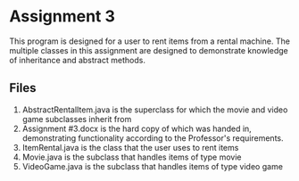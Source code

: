 # Assignment 3

This program is designed for a user to rent items from a rental machine. The multiple classes in this assignment are designed to demonstrate knowledge of inheritance and abstract methods.

## Files

1. AbstractRentalItem.java is the superclass for which the movie and video game subclasses inherit from
2. Assignment #3.docx is the hard copy of which was handed in, demonstrating functionality according to the Professor's requirements.
4. ItemRental.java is the class that the user uses to rent items
3. Movie.java is the subclass that handles items of type movie
5. VideoGame.java is the subclass that handles items of type video game
